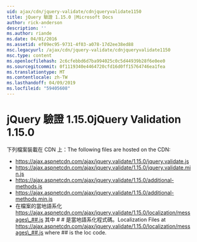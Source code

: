 ```yaml
---
uid: ajax/cdn/jquery-validate/cdnjqueryvalidate1150
title: jQuery 驗證 1.15.0 |Microsoft Docs
author: rick-anderson
description: ''
ms.author: riande
ms.date: 04/01/2016
ms.assetid: ef09ec95-9731-4f03-a078-17d2ee38ed88
msc.legacyurl: /ajax/cdn/jquery-validate/cdnjqueryvalidate1150
msc.type: content
ms.openlocfilehash: 2c6cfebbd6d7ba994025c0c5d44939b28f6e0ee0
ms.sourcegitcommit: 0f1119340e4464720cfd16d0ff15764746ea1fea
ms.translationtype: MT
ms.contentlocale: zh-TW
ms.lasthandoff: 04/09/2019
ms.locfileid: "59405608"
---
```

# <a name="jquery-validation-1150"></a><span data-ttu-id="11f17-102">jQuery 驗證 1.15.0</span><span class="sxs-lookup"><span data-stu-id="11f17-102">jQuery Validation 1.15.0</span></span>

<span data-ttu-id="11f17-103">下列檔案裝載在 CDN 上：</span><span class="sxs-lookup"><span data-stu-id="11f17-103">The following files are hosted on the CDN:</span></span>

- https://ajax.aspnetcdn.com/ajax/jquery.validate/1.15.0/jquery.validate.js
- https://ajax.aspnetcdn.com/ajax/jquery.validate/1.15.0/jquery.validate.min.js
- https://ajax.aspnetcdn.com/ajax/jquery.validate/1.15.0/additional-methods.js
- https://ajax.aspnetcdn.com/ajax/jquery.validate/1.15.0/additional-methods.min.js
- <span data-ttu-id="11f17-104">在檔案的當地語系化 https://ajax.aspnetcdn.com/ajax/jquery.validate/1.15.0/localization/messages\_##.js 其中 # # 是當地語系化程式碼。</span><span class="sxs-lookup"><span data-stu-id="11f17-104">Localization Files at https://ajax.aspnetcdn.com/ajax/jquery.validate/1.15.0/localization/messages\_##.js where ## is the loc code.</span></span>
